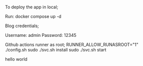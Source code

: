 To deploy the app in local;

Run: docker compose up -d

Blog credentials;

Username: admin
Password: 12345

Github actions runner as root;
RUNNER_ALLOW_RUNASROOT="1" ./config.sh
sudo ./svc.sh install
sudo ./svc.sh start

hello world

